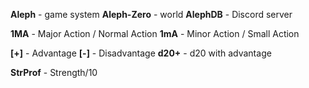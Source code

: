 **Aleph** - game system
**Aleph-Zero** - world
**AlephDB** - Discord server

**1MA** - Major Action / Normal Action
**1mA** - Minor Action / Small Action

**[+]** - Advantage
**[-]** - Disadvantage
**d20+** - d20 with advantage

**StrProf** - Strength/10
